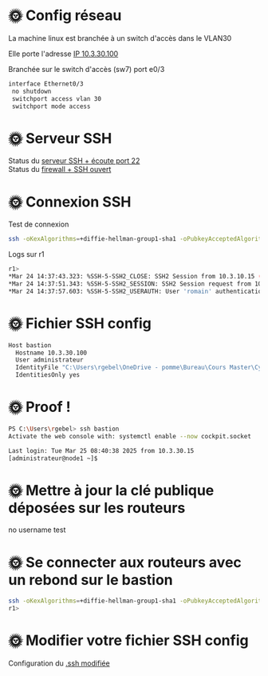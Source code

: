 
# 🌞 Config réseau  

La machine linux est branchée à un switch d'accès dans le VLAN30

Elle porte l'adresse [IP 10.3.30.100](ip_machine_linux.md)

Branchée sur le switch d'accès (sw7) port e0/3
```bash
interface Ethernet0/3
 no shutdown
 switchport access vlan 30
 switchport mode access
 ```  

# 🌞 Serveur SSH

Status du [serveur SSH + écoute port 22](sshd_status.md)  
Status du [firewall + SSH ouvert](firewall_status.md)  

# 🌞 Connexion SSH
Test de connexion  
```bash
ssh -oKexAlgorithms=+diffie-hellman-group1-sha1 -oPubkeyAcceptedAlgorithms=+ssh-rsa -oHostkeyAlgorithms=+ssh-rsa -oCiphers=+aes256-cbc -oMACs=hmac-sha1 -i "C:\Users\rgebel\OneDrive - Andqo\Bureau\Cours Master\Cybersécurtié\tp4\private_ssh" romain@10.3.10.100
```  

Logs sur r1  
```bash
r1>
*Mar 24 14:37:43.323: %SSH-5-SSH2_CLOSE: SSH2 Session from 10.3.10.15 (tty = 0) for user 'romain' using crypto cipher 'aes256-cbc', hmac 'hmac-sha1' closed
*Mar 24 14:37:51.343: %SSH-5-SSH2_SESSION: SSH2 Session request from 10.3.10.15 (tty = 0) using crypto cipher 'aes256-cbc', hmac 'hmac-sha1' Succeeded
*Mar 24 14:37:57.603: %SSH-5-SSH2_USERAUTH: User 'romain' authentication for SSH2 Session from 10.3.10.15 (tty = 0) using crypto cipher 'aes256-cbc', hmac 'hmac-sha1' Succeeded
```  

# 🌞 Fichier SSH config
```bash
Host bastion
  Hostname 10.3.30.100
  User administrateur
  IdentityFile "C:\Users\rgebel\OneDrive - pomme\Bureau\Cours Master\Cybersécurtié\tp4\private_ssh"
  IdentitiesOnly yes
```  

# 🌞 Proof !
```bash
PS C:\Users\rgebel> ssh bastion
Activate the web console with: systemctl enable --now cockpit.socket

Last login: Tue Mar 25 08:40:38 2025 from 10.3.30.15
[administrateur@node1 ~]$
```

# 🌞 Mettre à jour la clé publique déposées sur les routeurs

no username test

# 🌞 Se connecter aux routeurs avec un rebond sur le bastion

```bash
ssh -oKexAlgorithms=+diffie-hellman-group1-sha1 -oPubkeyAcceptedAlgorithms=+ssh-rsa -oHostkeyAlgorithms=+ssh-rsa -oCiphers=+aes256-cbc -oMACs=hmac-sha1 -J bastion administrateur@10.3.30.254
r1>
```  

# 🌞 Modifier votre fichier SSH config
Configuration du [.ssh modifiée](conf_connexion_ssh_maj.md) 